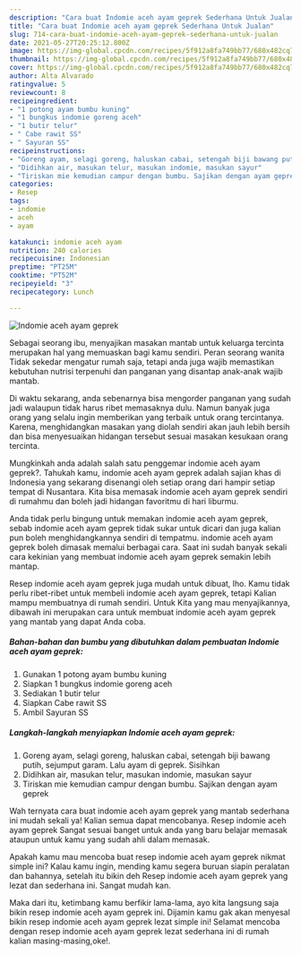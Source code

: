 ```yaml
---
description: "Cara buat Indomie aceh ayam geprek Sederhana Untuk Jualan"
title: "Cara buat Indomie aceh ayam geprek Sederhana Untuk Jualan"
slug: 714-cara-buat-indomie-aceh-ayam-geprek-sederhana-untuk-jualan
date: 2021-05-27T20:25:12.800Z
image: https://img-global.cpcdn.com/recipes/5f912a8fa749bb77/680x482cq70/indomie-aceh-ayam-geprek-foto-resep-utama.jpg
thumbnail: https://img-global.cpcdn.com/recipes/5f912a8fa749bb77/680x482cq70/indomie-aceh-ayam-geprek-foto-resep-utama.jpg
cover: https://img-global.cpcdn.com/recipes/5f912a8fa749bb77/680x482cq70/indomie-aceh-ayam-geprek-foto-resep-utama.jpg
author: Alta Alvarado
ratingvalue: 5
reviewcount: 8
recipeingredient:
- "1 potong ayam bumbu kuning"
- "1 bungkus indomie goreng aceh"
- "1 butir telur"
- " Cabe rawit SS"
- " Sayuran SS"
recipeinstructions:
- "Goreng ayam, selagi goreng, haluskan cabai, setengah biji bawang putih, sejumput garam. Lalu ayam di geprek. Sisihkan"
- "Didihkan air, masukan telur, masukan indomie, masukan sayur"
- "Tiriskan mie kemudian campur dengan bumbu. Sajikan dengan ayam geprek"
categories:
- Resep
tags:
- indomie
- aceh
- ayam

katakunci: indomie aceh ayam 
nutrition: 240 calories
recipecuisine: Indonesian
preptime: "PT25M"
cooktime: "PT52M"
recipeyield: "3"
recipecategory: Lunch

---
```



![Indomie aceh ayam geprek](https://img-global.cpcdn.com/recipes/5f912a8fa749bb77/680x482cq70/indomie-aceh-ayam-geprek-foto-resep-utama.jpg)

Sebagai seorang ibu, menyajikan masakan mantab untuk keluarga tercinta merupakan hal yang memuaskan bagi kamu sendiri. Peran seorang  wanita Tidak sekedar mengatur rumah saja, tetapi anda juga wajib memastikan kebutuhan nutrisi terpenuhi dan panganan yang disantap anak-anak wajib mantab.

Di waktu  sekarang, anda sebenarnya bisa mengorder panganan yang sudah jadi walaupun tidak harus ribet memasaknya dulu. Namun banyak juga orang yang selalu ingin memberikan yang terbaik untuk orang tercintanya. Karena, menghidangkan masakan yang diolah sendiri akan jauh lebih bersih dan bisa menyesuaikan hidangan tersebut sesuai masakan kesukaan orang tercinta. 



Mungkinkah anda adalah salah satu penggemar indomie aceh ayam geprek?. Tahukah kamu, indomie aceh ayam geprek adalah sajian khas di Indonesia yang sekarang disenangi oleh setiap orang dari hampir setiap tempat di Nusantara. Kita bisa memasak indomie aceh ayam geprek sendiri di rumahmu dan boleh jadi hidangan favoritmu di hari liburmu.

Anda tidak perlu bingung untuk memakan indomie aceh ayam geprek, sebab indomie aceh ayam geprek tidak sukar untuk dicari dan juga kalian pun boleh menghidangkannya sendiri di tempatmu. indomie aceh ayam geprek boleh dimasak memalui berbagai cara. Saat ini sudah banyak sekali cara kekinian yang membuat indomie aceh ayam geprek semakin lebih mantap.

Resep indomie aceh ayam geprek juga mudah untuk dibuat, lho. Kamu tidak perlu ribet-ribet untuk membeli indomie aceh ayam geprek, tetapi Kalian mampu membuatnya di rumah sendiri. Untuk Kita yang mau menyajikannya, dibawah ini merupakan cara untuk membuat indomie aceh ayam geprek yang mantab yang dapat Anda coba.

<!--inarticleads1-->

##### Bahan-bahan dan bumbu yang dibutuhkan dalam pembuatan Indomie aceh ayam geprek:

1. Gunakan 1 potong ayam bumbu kuning
1. Siapkan 1 bungkus indomie goreng aceh
1. Sediakan 1 butir telur
1. Siapkan  Cabe rawit SS
1. Ambil  Sayuran SS




<!--inarticleads2-->

##### Langkah-langkah menyiapkan Indomie aceh ayam geprek:

1. Goreng ayam, selagi goreng, haluskan cabai, setengah biji bawang putih, sejumput garam. Lalu ayam di geprek. Sisihkan
1. Didihkan air, masukan telur, masukan indomie, masukan sayur
1. Tiriskan mie kemudian campur dengan bumbu. Sajikan dengan ayam geprek




Wah ternyata cara buat indomie aceh ayam geprek yang mantab sederhana ini mudah sekali ya! Kalian semua dapat mencobanya. Resep indomie aceh ayam geprek Sangat sesuai banget untuk anda yang baru belajar memasak ataupun untuk kamu yang sudah ahli dalam memasak.

Apakah kamu mau mencoba buat resep indomie aceh ayam geprek nikmat simple ini? Kalau kamu ingin, mending kamu segera buruan siapin peralatan dan bahannya, setelah itu bikin deh Resep indomie aceh ayam geprek yang lezat dan sederhana ini. Sangat mudah kan. 

Maka dari itu, ketimbang kamu berfikir lama-lama, ayo kita langsung saja bikin resep indomie aceh ayam geprek ini. Dijamin kamu gak akan menyesal bikin resep indomie aceh ayam geprek lezat simple ini! Selamat mencoba dengan resep indomie aceh ayam geprek lezat sederhana ini di rumah kalian masing-masing,oke!.

